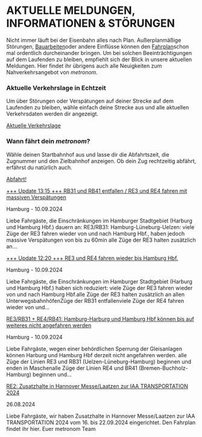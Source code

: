 AKTUELLE MELDUNGEN, INFORMATIONEN & STÖRUNGEN
==========

Nicht immer läuft bei der Eisenbahn alles nach Plan. Außerplanmäßige Störungen, [Bauarbeiten](https://www.der-metronom.de/fahrplan/baustellen-uebersicht/)oder andere Einflüsse können den [Fahrplan](https://www.der-metronom.de/fahrplan/regelfahrplan/)schon mal ordentlich durcheinander bringen. Um bei solchen Beeinträchtigungen auf dem Laufenden zu bleiben, empfiehlt sich der Blick in unsere aktuellen Meldungen. Hier findet ihr übrigens auch alle Neuigkeiten zum Nahverkehrsangebot von *metronom*.

### Aktuelle Verkehrslage in Echtzeit ###

Um über Störungen oder Verspätungen auf deiner Strecke auf dem Laufenden zu bleiben, wähle einfach deine Strecke aus und alle aktuellen Verkehrsdaten werden dir angezeigt.

[Aktuelle Verkehrslage](https://www.der-metronom.de/fahrplan/aktuelle-verkehrslage/)

### Wann fährt dein *metronom*? ###

Wähle deinen Startbahnhof aus und lasse dir die Abfahrtszeit, die Zugnummer und den Zielbahnhof anzeigen. Ob dein Zug rechtzeitig abfährt, erfährst du natürlich auch.

[Abfahrt!](https://www.der-metronom.de/fahrplan/wann-faehrt-mein-metronom/)

[\+++ Update 13:15 +++ RB31 und RB41 entfallen / RE3 und RE4 fahren mit massiven Verspätungen](https://www.der-metronom.de/aktuell/update-1315-rb31-und-rb41-entfallen-re3-und-re4-fahren-mit-massiven-verspaetungen/)

 Hamburg - 10.09.2024

Liebe Fahrgäste,
die Einschränkungen im Hamburger Stadtgebiet (Harburg und Hamburg Hbf.) dauern an:
RE3/RB31: Hamburg-Lüneburg-Uelzen: viele Züge der RE3 fahren wieder von und nach Hamburg Hbf., haben jedoch massive Verspätungen von bis zu 60min alle Züge der RE3 halten zusätzlich an...

[\+++ Update 12:20 +++ RE3 und RE4 fahren wieder bis Hamburg Hbf.](https://www.der-metronom.de/aktuell/update-1220-re3-und-re4-fahren-wieder-bis-hamburg-hbf/)

 Hamburg - 10.09.2024

Liebe Fahrgäste,
die Einschränkungen im Hamburger Stadtgebiet (Harburg und Hamburg Hbf.) haben sich reduziert:
viele Züge der RE3 fahren wieder von und nach Hamburg Hbf.alle Züge der RE3 halten zusätzlich an allen UnterwegsbahnhöfenZüge der RB31 entfallenviele Züge der RE4 fahren wieder von und...

[RE3/RB31 + RE4/RB41: Hamburg-Harburg und Hamburg Hbf können bis auf weiteres nicht angefahren werden](https://www.der-metronom.de/aktuell/re3-rb31-re4-rb41-hamburg-harburg-und-hamburg-hbf-koennen-bis-auf-weiteres-nicht-angefahren-werden/)

 Hamburg - 10.09.2024

Liebe Fahrgäste,
wegen einer behördlichen Sperrung der Gleisanlagen können Harburg und Hamburg Hbf derzeit nicht angefahren werden.
alle Züge der Linien RE3 und RB31 (Uelzen-Lüneburg-Hamburg) beginnen und enden in Maschenalle Züge der Linien RE4 und BR41 (Bremen-Buchholz-Hamburg) beginnen und...

[RE2: Zusatzhalte in Hannover Messe/Laatzen zur IAA TRANSPORTATION 2024](https://www.der-metronom.de/aktuell/re2-zusatzhalte-in-hannover-messe-laatzen-zur-iaa-transportation-2024/)

 26.08.2024

Liebe Fahrgäste,
wir haben Zusatzhalte in Hannover Messe/Laatzen zur IAA TRANSPORTATION 2024 vom 16. bis 22.09.2024 eingerichtet. Den Fahrplan findet ihr hier.
Euer metronom Team

